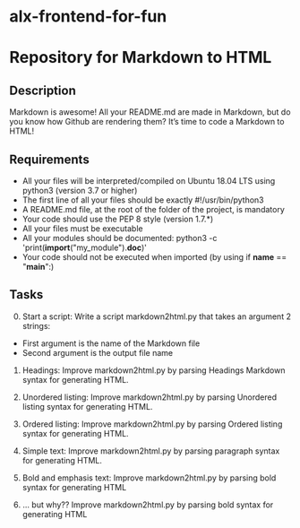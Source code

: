 # alx-frontend-for-fun

# Repository for Markdown to HTML

## Description

Markdown is awesome! All your README.md are made in Markdown, but do you know how Github are rendering them? It’s time to code a Markdown to HTML!

## Requirements

- All your files will be interpreted/compiled on Ubuntu 18.04 LTS using python3 (version 3.7 or higher)
- The first line of all your files should be exactly #!/usr/bin/python3
- A README.md file, at the root of the folder of the project, is mandatory
- Your code should use the PEP 8 style (version 1.7.\*)
- All your files must be executable
- All your modules should be documented: python3 -c 'print(**import**("my_module").**doc**)'
- Your code should not be executed when imported (by using if **name** == "**main**":)

## Tasks

0. Start a script:
   Write a script markdown2html.py that takes an argument 2 strings:

- First argument is the name of the Markdown file
- Second argument is the output file name

1. Headings:
   Improve markdown2html.py by parsing Headings Markdown syntax for generating HTML.

2. Unordered listing:
   Improve markdown2html.py by parsing Unordered listing syntax for generating HTML.

3. Ordered listing:
   Improve markdown2html.py by parsing Ordered listing syntax for generating HTML.

4. Simple text:
   Improve markdown2html.py by parsing paragraph syntax for generating HTML.

5. Bold and emphasis text:
   Improve markdown2html.py by parsing bold syntax for generating HTML

6. ... but why??
   Improve markdown2html.py by parsing bold syntax for generating HTML
